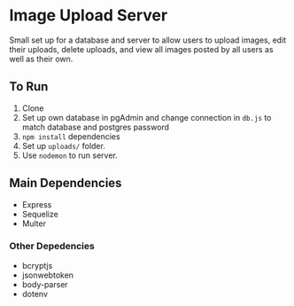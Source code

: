 
# Image Upload Server

Small set up for a database and server to allow users to upload images, edit their uploads, delete uploads, and view all images posted by all users as well as their own.

## To Run
1. Clone
2. Set up own database in pgAdmin and change connection in ```db.js``` to match database and postgres password
3. ```npm install``` dependencies
4. Set up ```uploads/``` folder.
5. Use ```nodemon``` to run server.


## Main Dependencies
* Express
* Sequelize
* Multer

### Other Depedencies
* bcryptjs
* jsonwebtoken
* body-parser
* dotenv
